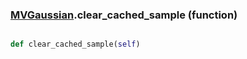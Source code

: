 ### [MVGaussian](MVGaussian.md).clear_cached_sample (function)


```py

def clear_cached_sample(self)

```


